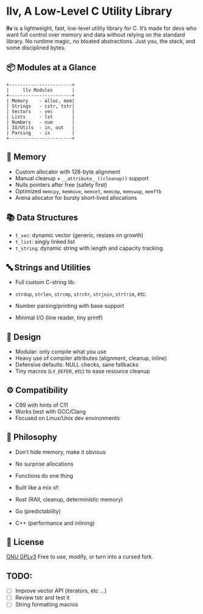 # llv, A Low-Level C Utility Library

**llv** is a lightweight, fast, low-level utility library for C. It’s made for devs who want full control over memory and data without relying on the standard library. No runtime magic, no bloated abstractions. Just you, the stack, and some disciplined bytes.

## 📦 Modules at a Glance

```
+-----------------------+
|     llv Modules       |
+-----------------------+
| Memory    - alloc, mem|
| Strings   - cstr, tstr|
| Vectors   - vec       |
| Lists     - lst       |
| Numbers   - num       |
| IO/Utils  - in, out   |
| Parsing   - is        |
+-----------------------+
```

## 🧬 Memory

* Custom allocator with 128-byte alignment
* Manual cleanup + `__attribute__((cleanup))` support
* Nulls pointers after free (safety first)
* Optimized `memcpy`, `memmove`, `memset`, `memcmp`, `memswap`, `memffb`
* Arena allocator for bursty short-lived allocations

## 📚 Data Structures

* `t_vec`: dynamic vector (generic, resizes on growth)
* `t_list`: singly linked list
* `t_string`: dynamic string with length and capacity tracking

## 🔤 Strings and Utilities

* Full custom C-string lib:

* `strdup`, `strlen`, `strcmp`, `strchr`, `strjoin`, `strtrim`, etc.
* Number parsing/printing with base support
* Minimal I/O (line reader, tiny printf)

## 🔧 Design

* Modular: only compile what you use
* Heavy use of compiler attributes (alignment, cleanup, inline)
* Defensive defaults: NULL checks, sane fallbacks
* Tiny macros (`LV_DEFER`, etc) to ease resource cleanup

## ⚙️ Compatibility

* C99 with hints of C11
* Works best with GCC/Clang
* Focused on Linux/Unix dev environments

## 🧭 Philosophy

* Don’t hide memory, make it obvious
* No surprise allocations
* Functions do one thing
* Built like a mix of:

* Rust (RAII, cleanup, deterministic memory)
* Go (predictability)
* C++ (performance and inlining)

## 📄 License

[GNU GPLv3](https://www.gnu.org/licenses/)
Free to use, modify, or turn into a cursed fork.

## TODO:

- [ ] Improve vector API (iterators, etc ...)
- [ ] Review tstr and test it
- [ ] String formatting macros
